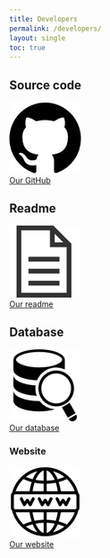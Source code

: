 ```yaml
---
title: Developers
permalink: /developers/
layout: single
toc: true
---
```


## Source code
<img src="../assets/images/logo-github.png" alt="Github logo"><br>
<a href="https://github.com/InteraactionGroup/InterAACtionScene">Our GitHub</a>

## Readme
<img src="../assets/images/file-text.png" alt="File logo"><br>
<a href="https://github.com/InteraactionGroup/InterAACtionScene/blob/master/README.md">Our readme</a>

## Database
<img src="../assets/images/logo-bdd.png" alt="Database logo"><br>
<a href="https://github.com/InteraactionGroup/InterAACtionScene/blob/master/DATABASE-EN.md">Our database</a>

### Website
<img src="../assets/images/logo-website.png" alt="Website logo"><br>
<a href="https://github.com/InteraactionGroup/InterAACtionPlayer/blob/master/WEBSITE.md">Our website</a>